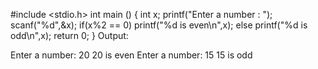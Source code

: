 #include <stdio.h>
int main ()
{
int x;
printf("Enter a number : ");
scanf("%d",&x);
if(x%2 == 0) printf("%d is even\n",x);
else printf("%d is odd\n",x);
return 0;
}
Output:

Enter a number: 20 
20 is even
Enter a number: 15 
15 is odd
